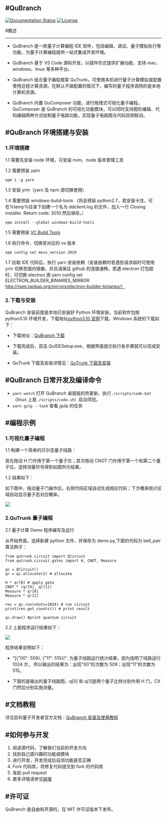 #QuBranch
---

[![Documentation Status](https://img.shields.io/badge/docs-latest-brightgreen.svg)](http://developer.queco.cn/learn/doc/detail?id=12&childrenid=14)
[![License](https://img.shields.io/badge/license-MIT-blue.svg)](LICENSE)

#概述

---


- QuBranch 是一款量子计算编程 IDE 软件，包括编辑、调试、量子模拟执行等功能，为量子计算编程提供一站式集成开发环境。
- QuBranch 基于 VS Code 源码开发，以插件形式提供扩展功能，支持 mac、windows、linux 等多种平台。
- QuBranch 结合量子编程框架 QuTrunk，可使用本机进行量子计算模拟或配置使用远程计算资源。在默认不做配置的情况下，编写的量子程序调用的是本地计算机资源。

- QuBranch 内置 QuComposer 功能，进行拖拽式可视化量子编程。QuComposer 是 QuBranch 的可视化功能模块，可以同时支持图形编辑、代码编辑两种方式绘制量子电路功能，实现量子电路图与代码双侧联动。

#QuBranch 环境搭建与安装
---

### 1.环境搭建

1.1 需要先安装 node 环境，可安装 nvm、node 版本管理工具

1.2 需要预装 yarn

```
npm i -g yarn
```

1.3 安装 yrm（yarn 及 npm 源切换使用）

1.4 需要预装 windows-build-tools （将会预装 python2.7，若安装卡住，可在%temp%目录下创建一个名为 dd*client*.log 的文件，加入一行 Closing installer. Return code: 3010.然后保存。）

```
npm install --global windows-build-tools
```

1.5 需要预装 [VC Build Tools](https://docs.microsoft.com/zh-cn/visualstudio/releases/2019/history)

1.6 执行命令，切换至对应的 vs 版本

```
npm config set msvs_version 2019
```

1.7 拉取 IDE 代码后，执行 yarn 安装依赖（安装依赖时若遇到请求超时可使用 yrm 切换至国内镜像，并且请保证 github 的连接通畅，若遇 electron 打包超时，可切换 electron 源 yarn config set ELECTRON_BUILDER_BINARIES_MIRROR http://npm.taobao.org/mirrors/electron-builder-binaries/）

### 2.下载与安装

QuBranch 安装前提是本地已安装好 Python 环境安装，当前软件包按 python3.10 环境开发，下载地址[python3.10 官网](https://www.python.org/)下载，Windows 系统的下载如下：

- 下载地址：[QuBranch 下载](http://developer.queco.cn/download/list)

- 下载完成后，双击 QuIDESetup.exe，根据界面提示执行各步骤就可以完成安装。

- QuTrunk 下载及安装详情见：[QuTrunk 下载及安装](http://developer.queco.cn/learn/doc/detail?id=12&childrenid=14)

#QuBranch 日常开发及编译命令
---

- `yarn watch` 打开 QuBranch 桌面版的热更新、执行`./scripts/code.bat`（linux 上是`./scripts/code.sh`）启动项目。
- `yarn gulp --task` 查看 gulp 的任务

#编程示例
---

### 1.可视化量子编程

1.1 构建一个简单的贝尔态量子线路：

首先拖动 H 门作用于第一个量子位；其次拖动 CNOT 门作用于第一个和第二个量子位，选择测量符号得到如图所示结果。

1.2 结果如下：

如下图中，拖动量子门操作后，右侧代码区域自动生成相应代码；下方概率统计区域自动显示量子态对应概率。

![](http://developer.queco.cn/media/images/QuComposerBeiErDianLu.original.jpg)

### 2.QuTrunk 量子编程

2.1 量子计算 Demo 程序编写及运行

从开始界面，选择新建 python 文件，并保存为 demo.py,下面的代码为 bell_pair 算法例子：

    from qutrunk.circuit import QCircuit
    from qutrunk.circuit.gates import H, CNOT, Measure

    qc = QCircuit()
    qr = qc.allocate(2) # allocate

    H * qr[0] # apply gate
    CNOT * (qr[0], qr[1])
    Measure * qr[0]
    Measure * qr[1]

    res = qc.run(shots=1024) # run circuit
    print(res.get_counts()) # print result

    qc.draw() #print quantum circuit

2.2 上面程序运行结果如下：

![](http://developer.queco.cn/media/images/demoChengXuYunXingJieGuo.original.jpg)

程序结果说明如下：

- "[{"00": 509}, {"11": 515}]": 为量子线路运行统计结果，因为指明了线路运行 1024 次， 所以输出的结果为：出现“00”的次数为 509；出现“11”的次数为 515。

- 下面的是输出的量子线路图，q[0] 和 q[1]是两个量子比特分别作用 H 门，CX 门然后分别实施测量。

#文档教程
---

详见启科量子开发者官方文档：[QuBranch 安装及使用教程](http://developer.queco.cn/learn/doc/detail?id=12&childrenid=14)

#如何参与开发
---

1. 阅读源代码，了解我们当前的开发方向
2. 找到自己感兴趣的功能或模块
3. 进行开发，开发完成后自测功能是否正确
4. Fork 代码库，将修复代码提交到 fork 的代码库
5. 发起 pull request
6. 更多详情请参见[链接](./CONTRIBUTING.md)

#许可证
---

QuBranch 是自由和开源的，在 MIT 许可证版本下发布。
